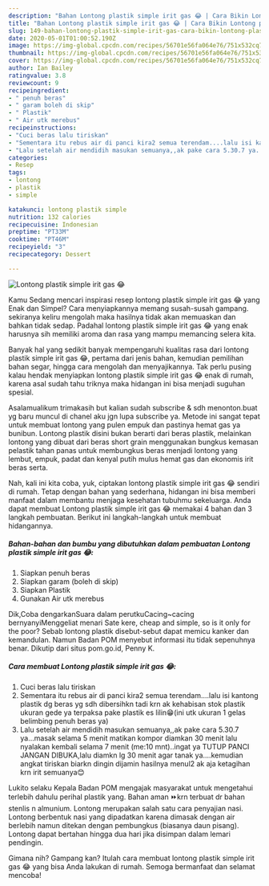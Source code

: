 ```yaml
---
description: "Bahan Lontong plastik simple irit gas 😂 | Cara Bikin Lontong plastik simple irit gas 😂 Yang Enak Dan Mudah"
title: "Bahan Lontong plastik simple irit gas 😂 | Cara Bikin Lontong plastik simple irit gas 😂 Yang Enak Dan Mudah"
slug: 149-bahan-lontong-plastik-simple-irit-gas-cara-bikin-lontong-plastik-simple-irit-gas-yang-enak-dan-mudah
date: 2020-05-01T01:00:52.190Z
image: https://img-global.cpcdn.com/recipes/56701e56fa064e76/751x532cq70/lontong-plastik-simple-irit-gas-😂-foto-resep-utama.jpg
thumbnail: https://img-global.cpcdn.com/recipes/56701e56fa064e76/751x532cq70/lontong-plastik-simple-irit-gas-😂-foto-resep-utama.jpg
cover: https://img-global.cpcdn.com/recipes/56701e56fa064e76/751x532cq70/lontong-plastik-simple-irit-gas-😂-foto-resep-utama.jpg
author: Ian Bailey
ratingvalue: 3.8
reviewcount: 9
recipeingredient:
- " penuh beras"
- " garam boleh di skip"
- " Plastik"
- " Air utk merebus"
recipeinstructions:
- "Cuci beras lalu tiriskan"
- "Sementara itu rebus air di panci kira2 semua terendam....lalu isi kantong plastik dg beras yg sdh dibersihkn tadi krn ak kehabisan stok plastik ukuran gede ya terpaksa pake plastik es lilin😁(ini utk ukuran 1 gelas belimbing penuh beras ya)"
- "Lalu setelah air mendidih masukan semuanya,,ak pake cara 5.30.7 ya...masak selama 5 menit matikan kompor diamkan 30 menit lalu nyalakan kembali selama 7 menit (me:10 mnt)..ingat ya TUTUP PANCI JANGAN DIBUKA,lalu diamkn lg 30 menit agar tanak ya....kemudian angkat tiriskan biarkn dingin dijamin hasilnya menul2 ak aja ketagihan krn irit semuanya😊"
categories:
- Resep
tags:
- lontong
- plastik
- simple

katakunci: lontong plastik simple 
nutrition: 132 calories
recipecuisine: Indonesian
preptime: "PT33M"
cooktime: "PT46M"
recipeyield: "3"
recipecategory: Dessert

---
```



![Lontong plastik simple irit gas 😂](https://img-global.cpcdn.com/recipes/56701e56fa064e76/751x532cq70/lontong-plastik-simple-irit-gas-😂-foto-resep-utama.jpg)

Kamu Sedang mencari inspirasi resep lontong plastik simple irit gas 😂 yang Enak dan Simpel? Cara menyiapkannya memang susah-susah gampang. sekiranya keliru mengolah maka hasilnya tidak akan memuaskan dan bahkan tidak sedap. Padahal lontong plastik simple irit gas 😂 yang enak harusnya sih memiliki aroma dan rasa yang mampu memancing selera kita.

Banyak hal yang sedikit banyak mempengaruhi kualitas rasa dari lontong plastik simple irit gas 😂, pertama dari jenis bahan, kemudian pemilihan bahan segar, hingga cara mengolah dan menyajikannya. Tak perlu pusing kalau hendak menyiapkan lontong plastik simple irit gas 😂 enak di rumah, karena asal sudah tahu triknya maka hidangan ini bisa menjadi suguhan spesial.

Asalamualikum trimakasih but kalian sudah subscribe &amp; sdh menonton.buat yg baru muncul di chanel aku jgn lupa subscribe ya. Metode ini sangat tepat untuk membuat lontong yang pulen empuk dan pastinya hemat gas ya bunibun. Lontong plastik disini bukan berarti dari beras plastik, melainkan lontong yang dibuat dari beras short grain menggunakan bungkus kemasan pelastik tahan panas untuk membungkus beras menjadi lontong yang lembut, empuk, padat dan kenyal putih mulus hemat gas dan ekonomis irit beras serta.


Nah, kali ini kita coba, yuk, ciptakan lontong plastik simple irit gas 😂 sendiri di rumah. Tetap dengan bahan yang sederhana, hidangan ini bisa memberi manfaat dalam membantu menjaga kesehatan tubuhmu sekeluarga. Anda dapat membuat Lontong plastik simple irit gas 😂 memakai 4 bahan dan 3 langkah pembuatan. Berikut ini langkah-langkah untuk membuat hidangannya.

<!--inarticleads1-->

##### Bahan-bahan dan bumbu yang dibutuhkan dalam pembuatan Lontong plastik simple irit gas 😂:

1. Siapkan  penuh beras
1. Siapkan  garam (boleh di skip)
1. Siapkan  Plastik
1. Gunakan  Air utk merebus


Dik,Coba dengarkanSuara dalam perutkuCacing~cacing bernyanyiMenggeliat menari Sate kere, cheap and simple, so is it only for the poor? Sebab lontong plastik disebut-sebut dapat memicu kanker dan kemandulan. Namun Badan POM menyebut informasi itu tidak sepenuhnya benar. Dikutip dari situs pom.go.id, Penny K. 

<!--inarticleads2-->

##### Cara membuat Lontong plastik simple irit gas 😂:

1. Cuci beras lalu tiriskan
1. Sementara itu rebus air di panci kira2 semua terendam....lalu isi kantong plastik dg beras yg sdh dibersihkn tadi krn ak kehabisan stok plastik ukuran gede ya terpaksa pake plastik es lilin😁(ini utk ukuran 1 gelas belimbing penuh beras ya)
1. Lalu setelah air mendidih masukan semuanya,,ak pake cara 5.30.7 ya...masak selama 5 menit matikan kompor diamkan 30 menit lalu nyalakan kembali selama 7 menit (me:10 mnt)..ingat ya TUTUP PANCI JANGAN DIBUKA,lalu diamkn lg 30 menit agar tanak ya....kemudian angkat tiriskan biarkn dingin dijamin hasilnya menul2 ak aja ketagihan krn irit semuanya😊


Lukito selaku Kepala Badan POM mengajak masyarakat untuk mengetahui terlebih dahulu perihal plastik yang. Bahan aman ⏩krn terbuat dr bahan stenlis n almunium. Lontong merupakan salah satu cara penyajian nasi. Lontong berbentuk nasi yang dipadatkan karena dimasak dengan air berlebih namun ditekan dengan pembungkus (biasanya daun pisang). Lontong dapat bertahan hingga dua hari jika disimpan dalam lemari pendingin. 

Gimana nih? Gampang kan? Itulah cara membuat lontong plastik simple irit gas 😂 yang bisa Anda lakukan di rumah. Semoga bermanfaat dan selamat mencoba!
